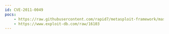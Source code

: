 ```yaml
---
id: CVE-2011-0049
pocs:
    - https://raw.githubusercontent.com/rapid7/metasploit-framework/master/modules/auxiliary/scanner/http/majordomo2_directory_traversal.rb
    - https://www.exploit-db.com/raw/16103
---
```

